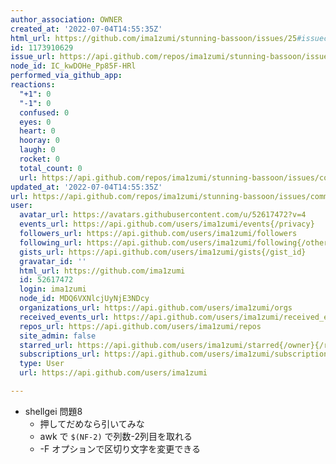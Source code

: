 ```yaml
---
author_association: OWNER
created_at: '2022-07-04T14:55:35Z'
html_url: https://github.com/ima1zumi/stunning-bassoon/issues/25#issuecomment-1173910629
id: 1173910629
issue_url: https://api.github.com/repos/ima1zumi/stunning-bassoon/issues/25
node_id: IC_kwDOHe_Pp85F-HRl
performed_via_github_app: 
reactions:
  "+1": 0
  "-1": 0
  confused: 0
  eyes: 0
  heart: 0
  hooray: 0
  laugh: 0
  rocket: 0
  total_count: 0
  url: https://api.github.com/repos/ima1zumi/stunning-bassoon/issues/comments/1173910629/reactions
updated_at: '2022-07-04T14:55:35Z'
url: https://api.github.com/repos/ima1zumi/stunning-bassoon/issues/comments/1173910629
user:
  avatar_url: https://avatars.githubusercontent.com/u/52617472?v=4
  events_url: https://api.github.com/users/ima1zumi/events{/privacy}
  followers_url: https://api.github.com/users/ima1zumi/followers
  following_url: https://api.github.com/users/ima1zumi/following{/other_user}
  gists_url: https://api.github.com/users/ima1zumi/gists{/gist_id}
  gravatar_id: ''
  html_url: https://github.com/ima1zumi
  id: 52617472
  login: ima1zumi
  node_id: MDQ6VXNlcjUyNjE3NDcy
  organizations_url: https://api.github.com/users/ima1zumi/orgs
  received_events_url: https://api.github.com/users/ima1zumi/received_events
  repos_url: https://api.github.com/users/ima1zumi/repos
  site_admin: false
  starred_url: https://api.github.com/users/ima1zumi/starred{/owner}{/repo}
  subscriptions_url: https://api.github.com/users/ima1zumi/subscriptions
  type: User
  url: https://api.github.com/users/ima1zumi

---
```

- shellgei 問題8
    - 押してだめなら引いてみな
    - awk で `$(NF-2)` で列数-2列目を取れる
    - -F オプションで区切り文字を変更できる